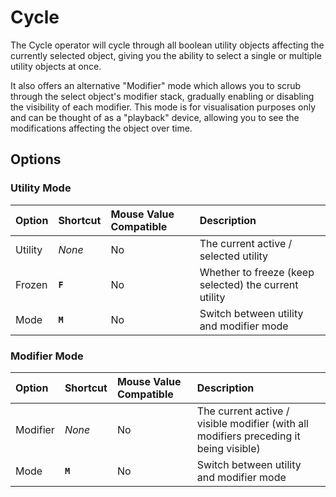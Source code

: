 # Cycle

The Cycle operator will cycle through all boolean utility objects affecting the currently selected object, giving you the ability to select a single or multiple utility objects at once.

It also offers an alternative "Modifier" mode which allows you to scrub through the select object's modifier stack, gradually enabling or disabling the visibility of each modifier. This mode is for visualisation purposes only and can be thought of as a "playback" device, allowing you to see the modifications affecting the object over time.

## Options

### Utility Mode

| Option | Shortcut | Mouse Value Compatible | Description |
| :--- | :--- | :--- | :--- |
| Utility | _None_ | No | The current active / selected utility |
| Frozen | **`F`** | No | Whether to freeze (keep selected) the current utility |
| Mode | **`M`** | No | Switch between utility and modifier mode |

### Modifier Mode

| Option | Shortcut | Mouse Value Compatible | Description |
| :--- | :--- | :--- | :--- |
| Modifier | _None_ | No | The current active / visible modifier (with all modifiers preceding it being visible) |
| Mode | **`M`** | No | Switch between utility and modifier mode |